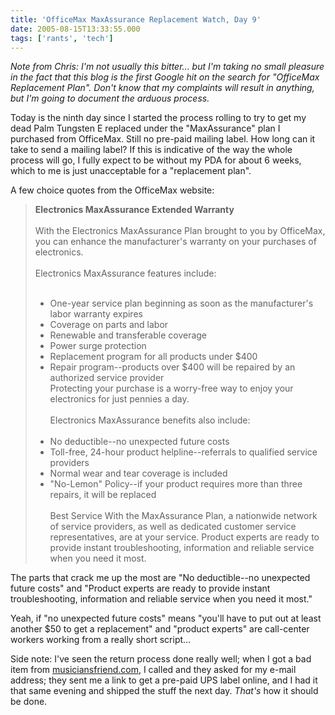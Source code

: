```yaml
---
title: 'OfficeMax MaxAssurance Replacement Watch, Day 9'
date: 2005-08-15T13:33:55.000
tags: ['rants', 'tech']
---
```


_Note from Chris: I'm not usually this bitter... but I'm taking no small pleasure in the fact that this blog is the first Google hit on the search for "OfficeMax Replacement Plan". Don't know that my complaints will result in anything, but I'm going to document the arduous process._

Today is the ninth day since I started the process rolling to try to get my dead Palm Tungsten E replaced under the "MaxAssurance" plan I purchased from OfficeMax. Still no pre-paid mailing label. How long can it take to send a mailing label? If this is indicative of the way the whole process will go, I fully expect to be without my PDA for about 6 weeks, which to me is just unacceptable for a "replacement plan".

A few choice quotes from the OfficeMax website:

> **Electronics MaxAssurance Extended Warranty**  
> <br/>
> With the Electronics MaxAssurance Plan brought to you by OfficeMax, you can enhance the manufacturer's warranty on your purchases of electronics.  
> <br/>
> Electronics MaxAssurance features include:  
> <br/>
>
> - One-year service plan beginning as soon as the manufacturer's labor warranty expires
> - Coverage on parts and labor
> - Renewable and transferable coverage
> - Power surge protection
> - Replacement program for all products under $400
> - Repair program--products over $400 will be repaired by an authorized service provider
>   <br/>
>   Protecting your purchase is a worry-free way to enjoy your electronics for just pennies a day.  
>   <br/>
>   Electronics MaxAssurance benefits also include:  
>   <br/>
> - No deductible--no unexpected future costs
> - Toll-free, 24-hour product helpline--referrals to qualified service providers
> - Normal wear and tear coverage is included
> - "No-Lemon" Policy--if your product requires more than three repairs, it will be replaced  
>   <br/>
>   Best Service With the MaxAssurance Plan, a nationwide network of service providers, as well as dedicated customer service representatives, are at your service. Product experts are ready to provide instant troubleshooting, information and reliable service when you need it most.

The parts that crack me up the most are "No deductible--no unexpected future costs" and "Product experts are ready to provide instant troubleshooting, information and reliable service when you need it most."

Yeah, if "no unexpected future costs" means "you'll have to put out at least another $50 to get a replacement" and "product experts" are call-center workers working from a really short script...

Side note: I've seen the return process done really well; when I got a bad item from [musiciansfriend.com](http://www.musiciansfriend.com), I called and they asked for my e-mail address; they sent me a link to get a pre-paid UPS label online, and I had it that same evening and shipped the stuff the next day. _That's_ how it should be done.
